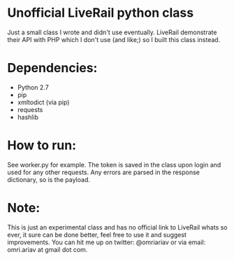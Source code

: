 Unofficial LiveRail python class
=========================

Just a small class I wrote and didn't use eventually. LiveRail demonstrate their API with PHP which I don't use (and like;) so I built this class instead. 

Dependencies: 
=========

- Python 2.7
- pip
- xmltodict (via pip)
- requests
- hashlib


How to run:
================

See worker.py for example. 
The token is saved in the class upon login and used for any other requests. 
Any errors are parsed in the response dictionary, so is the payload.


Note:
===========

This is just an experimental class and has no official link to LiveRail whats so ever, it sure can be done better, feel free to use it and suggest improvements. You can hit me up on twitter: @omriariav or via email: omri.ariav at gmail dot com. 